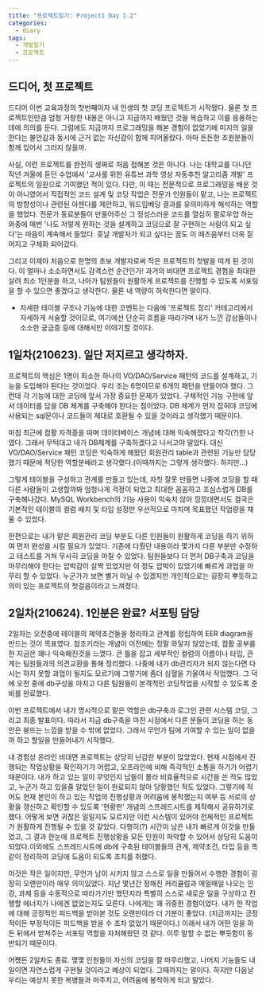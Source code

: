 ```yaml
---
title: "프로젝트일기: Project1 Day 1-2"
categories:	
  - diary
tags:
  - 개발일기
  - 프로젝트
---
```


## 드디어, 첫 프로젝트

 드디어 이번 교육과정의 첫번째이자 내 인생의 첫 코딩 프로젝트가 시작됐다. 물론 첫 프로젝트인만큼 엄청 거창한 내용은 아니고 지금까지 배웠던 것을 복습하고 이를 응용하는데에 의의를 둔다. 그럼에도 지금까지 프로그래밍을 해본 경험이 없었기에 미지의 일을 한다는 불안감과 동시에 근거 없는 자신감이 함께 피어올랐다. 아마 든든한 조원분들이 함께 있어서 그러지 않을까.

 사실, 이런 프로젝트를 완전히 생짜로 처음 접해본 것은 아니다. 나는 대학교를 다니던 작년 겨울에 듣던 수업에서 '교사를 위한 유튜브 과학 영상 자동추천 알고리즘 개발' 프로젝트의 일원으로 기여했던 적이 있다. 다만, 이 때는 전문적으로 프로그래밍을 배운 것이 아니였어서 직접적인 코드 설계 및 코딩 작업은 전문가 인원들이 맡고, 나는 프로젝트의 방향성이나 관련된 아젠다를 제안하고, 워드임베딩 결과를 유의미하게 해석하는 역할을 했었다.  전문가 동료분들이 만들어주신 그 정성스러운 코드를 열심히 팔로우업 하는 와중에 매번 '나도 저렇게 원하는 것을 설계하고 코딩으로 잘 구현하는 사람이 되고 싶다'는 마음이 계속해서 들었다. 훗날 개발자가 되고 싶다는 꿈도 이 때즈음부터 더욱 짙어지고 구체화 되어갔다.

 그리고 이제야 처음으로 한명의 초보 개발자로써 작은 프로젝트의 첫발을 띠게 된 것이다. 이 얼마나 소소하면서도 감격스런 순간인가! 과거의 비대면 프로젝트 경험을 최대한 살려 최소 1인분을 하고, 나아가 팀원들이 원활하게 프로젝트를 진행할 수 있도록 서포팅을 할 수 있으면 좋겠다고 생각한다. 물론 내 역량이 허락한다면 말이다.



* 자세한 테이블 구조나 기능에 대한 코멘트는 다음에 '프로젝트 정리' 카테고리에서 자세하게 서술할 것이므로, 여기에선 단순히 흐름을 따라가며 내가 느낀 감상들이나 소소한 궁금증 등에 대해서만 이야기할 것이다.



## 1일차(210623). 일단 저지르고 생각하자.

  프로젝트의 핵심은 1명이 최소한 하나의 VO/DAO/Service 패턴의 코드를 설계하고, 기능을 도입해야 된다는 것이었다. 우리 조는 6명이므로 6개의 패턴을 만들어야 했다. 그런데 각 기능에 대한 코딩에 앞서 가장 중요한 문제가 있었다. 구체적인 기능 구현에 앞서 데이터를 담을 DB 체계를 구축해야 한다는 점이었다. DB 체계가 먼저 잡혀야 코딩에 사용되는 sql문이나 코드들이 제대로 호환될 수 있을 것이라고 생각했기 때문이다.

 마침 최근에 컴활 자격증을 따며 데이터베이스 개념에 대해 익숙해졌다고 착각(?)한 나였다. 그래서 무턱대고 내가 DB체계를 구축하겠다고 나서고야 말았다. 대신 VO/DAO/Service 패턴 코딩은 익숙하게 해왔던 회원관리 table과 관련된 기능만 담당했기 때문에 적당한 역할분배라고 생각했다.(이때까지는 그렇게 생각했다. 하지만...)

 그렇게 테이블을 구성하고 관계를 만들고 있는데, 자칫 잘못 만들면 나중에 코딩을 할 때 다른 사람들이 고생할까봐 엄청나게 걱정이 되었고 최대한 꼼꼼하고 조심스럽게 DB를 구축해나갔다. MySQL Workbench의 기능 사용이 익숙치 않아 낑낑대면서도 결국은 기본적인 테이블의 컬럼 배치 및 타입 설정만 우선적으로 마치며 목표했던 작업량을 채울 수 있었다.

 한편으로는 내가 맡은 회원관리 코딩 부분도 다른 인원들이 원활하게 코딩을 하기 위하여 먼저 완성을 시킬 필요가 있었다. 기존에 다뤘던 내용이라 몇가지 다른 부분만 수정하고 테스트를 거쳐 무사히 코딩을 마칠 수 있었다. 팀원들보다 더 먼저 DB구축과 코딩을 마무리해야 한다는 압박감이 살짝 있었지만 이 정도 압박이 있었기에 빠르게 과업을 마무리 할 수 있었다. 누군가가 보면 별거 아닐 수 있겠지만 개인적으로는 굉장히 뿌듯하고 의미 있는 프로젝트의 첫걸음이라고 느껴졌다.

## 2일차(210624). 1인분은 완료? 서포팅 담당

 2일차는 오전중에 테이블의 제약조건들을 정리하고 관계를 정립하여 EER diagram을 만드는 것이 목표였다. 참조키라는 개념이 이전에는 정말 와닿지 않았는데, 컴활 공부를 한 지금은 꽤나 익숙해진것을 느꼈다. 큰 틀을 잡고 세부적인 컬럼의 이름이나 타입, 관계는 팀원들과의 의견교환을 통해 정리했다. 나중에 내가 db관리자가 되지 않는다면 다시는 하지 못할 과업이 될지도 모르기에 그렇기에 좀더 심혈을 기울여서 작업했다. 그 덕에 오전 중에 db구성을 마치고 다른 팀원들이 본격적인 코딩작업을 시작할 수 있도록 준비를 완료했다.

 이번 프로젝트에서 내가 명시적으로 맡은 역할은 db구축과 로그인 관련 시스템 코딩, 그리고 최종 발표이다. 따라서 지금 db구축을 마친 시점에서 다른 분들이 코딩을 하는 동안은 붕뜨는 느낌을 받을 수 밖에 없었다. 그래서 무언가 팀에 기여할 수 있는 일이 없을까 하고 할일을 만들어내기 시작했다. 

 내 경험상 온라인 비대면 프로젝트는 상당히 난감한 부분이 많았었다. 현재 시점에서 진행되는 작업상황을 확인하기가 어렵고, 오프라인에 비해 즉각적인 소통을 하기가 어렵기 때문이다. 내가 하고 있는 일이 무엇인지 남들이 몰라 비효율적으로 시간을 쓴 적도 많았고, 누군가 하고 있을줄 알았던 일이 완료되지 않아 당황했던 적도 있었다. 그렇기에 적어도 현재 본인이 하고 있는 작업의 진행상황과 어려움에 봉착했는지 여부 등 서로의 상황을 갱신하고 확인할 수 있도록 '현황판' 개념의 스프레드시트를 제작해서 공유하기로 했다. 어떻게 보면 귀찮은 일일지도 모르지만 이런 시스템이 있어야 전체적인 프로젝트가 원활하게 진행될 수 있을 것 같았다. 다행히(?) 시간이 남은 내가 빠르게 이것을 만들었고, 그 결과 한눈에 프로젝트 진행상황을 모든 인원이 파악할 수 있어서 상당히 도움이 되었다.이외에도 스프레드시트에 db에 구축된 테이블들의 관계, 제약조건, 타입 등을 똑같이 정리하여 코딩에 도움이 되도록 조치를 취했다. 

  이것은 작은 일이지만, 무언가 남이 시키지 않고 스스로 일을 만들어서 수행한 경험이 굉장히 오랜만이라 매우 의미있었다. 지난 몇년간 정해진 커리큘럼과 매일매일 나오는 인강, 과제 등을 수동적으로 따라가기만 했던지라 특별히 스스로 새로운 일을 구상하고 진행할 에너지가 나에겐 없었는지도 모른다. 나에게는 꽤 귀중한 경험이었다. 내가 한 작업에 대해 긍정적인 피드백을 받아본 것도 오랜만이라 더 기분이 좋았다. (지금까지는 긍정적이든 부정적이든 피드백을 받을 수 조차 없었기 때문이다.) 이래서 내가 어떤 일을 하든 뒤에서 받쳐주는 서포팅 역할을 자처해왔던 것 같다. 이루 말할 수 없는 뿌듯함이 동반되기 때문이다.

 어쨌든 2일차도 종료. 몇몇 인원들이 자신의 코딩을 잘 마무리했고, 나머지 기능들도 내일이면 자연스럽게 구현될 것이라고 예상이 되었다. 그때까지는 말이다. 하지만 다음날 우리는 예상치 못한 복병들과 마주치고, 어려움에 봉착하게 되고 말았다.


